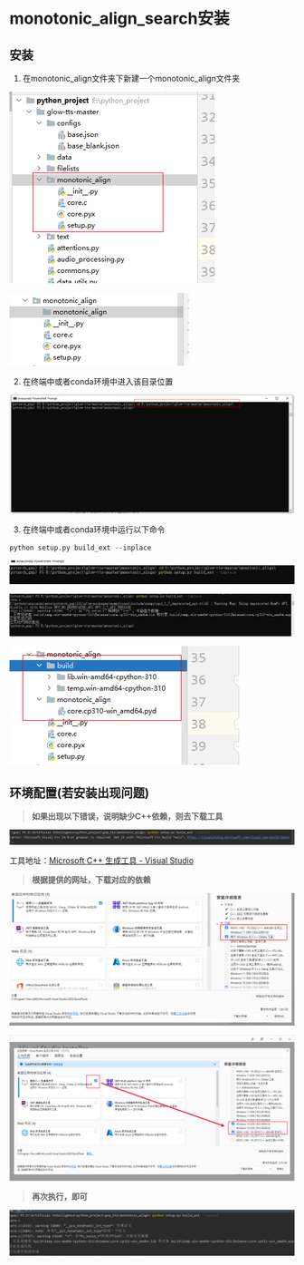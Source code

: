 # monotonic_align_search安装

## 安装

1. 在monotonic_align文件夹下新建一个monotonic_align文件夹

![](MAS对齐_images/image-20240314205213495.png) 

![](MAS对齐_images/image-20240314205230975.png) 



2. 在终端中或者conda环境中进入该目录位置

![](MAS对齐_images/image-20240314205358746.png)





3. 在终端中或者conda环境中运行以下命令

```python
python setup.py build_ext --inplace
```

![](MAS对齐_images/image-20240314205420294.png)

![](MAS对齐_images/image-20240314205452751.png)

![](MAS对齐_images/image-20240314205506766.png) 





## 环境配置(若安装出现问题)

> **如果出现以下错误，说明缺少C++依赖，则去下载工具**

![](./MAS对齐_images/image-20241104163047800.png)



工具地址：[Microsoft C++ 生成工具 - Visual Studio](https://visualstudio.microsoft.com/zh-hans/visual-cpp-build-tools/)



> **根据提供的网址，下载对应的依赖**

![](./MAS对齐_images/image-20241104170407614.png)

![](./MAS对齐_images/image-20241104163321710.png)





> **再次执行，即可**

![](./MAS对齐_images/image-20241104170437627.png)